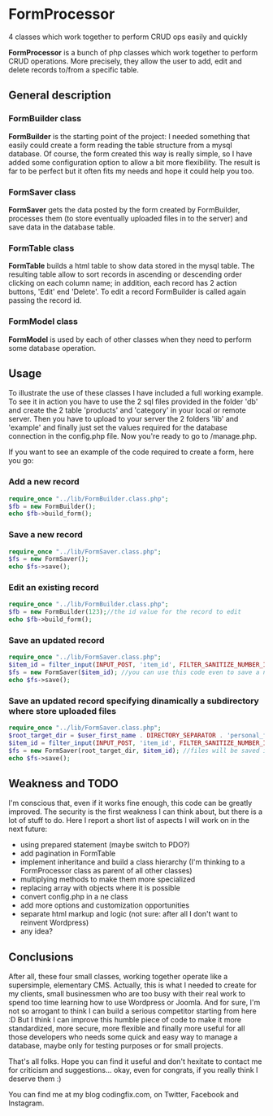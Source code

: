 # FormProcessor
4 classes which work together to perform CRUD ops easily and quickly

**FormProcessor** is a bunch of php classes which work together to perform CRUD
operations. More precisely, they allow the user to add, edit and delete records
to/from a specific table.

## General description

### FormBuilder class

**FormBuilder** is the starting point of the project: I needed something that easily
could create a form reading the table structure from a mysql database. Of course,
the form created this way is really simple, so I have added some configuration
option to allow a bit more flexibility. The result is far to be perfect but it
often fits my needs and hope it could help you too.

### FormSaver class

**FormSaver** gets the data posted by the form created by FormBuilder, processes
them (to store eventually uploaded files in to the server) and save data in the
database table.

### FormTable class

**FormTable** builds a html table to show data stored in the mysql table. The
resulting table allow to sort records in ascending or descending order clicking
on each column name; in addition, each record has 2 action buttons, 'Edit' end
'Delete'. To edit a record FormBuilder is called again passing the record id.

### FormModel class

**FormModel** is used by each of other classes when they need to perform some
database operation.

## Usage
To illustrate the use of these classes I have included a full working example.
To see it in action you have to use the 2 sql files provided in the folder 'db'
and create the 2 table 'products' and 'category' in your local or remote server.
Then you have to upload to your server the 2 folders 'lib' and 'example' and
finally just set the values required for the database connection in the
config.php file. Now you're ready to go to <yourserver>/manage.php.

If you want to see an example of the code required to create a form, here you go:
### Add a new record
```php
require_once "../lib/FormBuilder.class.php";
$fb = new FormBuilder();
echo $fb->build_form();
```

### Save a new record
```php
require_once "../lib/FormSaver.class.php";
$fs = new FormSaver();
echo $fs->save();
```

### Edit an existing record
```php
require_once "../lib/FormBuilder.class.php";
$fb = new FormBuilder(123);//the id value for the record to edit
echo $fb->build_form();
```

### Save an updated record
```php
require_once "../lib/FormSaver.class.php";
$item_id = filter_input(INPUT_POST, 'item_id', FILTER_SANITIZE_NUMBER_INT);
$fs = new FormSaver($item_id); //you can use this code even to save a new record: if $item_id is null there is no problem
echo $fs->save();
```

### Save an updated record specifying dinamically a subdirectory where store uploaded files
```php
require_once "../lib/FormSaver.class.php";
$root_target_dir = $user_first_name . DIRECTORY_SEPARATOR . 'personal_files';
$item_id = filter_input(INPUT_POST, 'item_id', FILTER_SANITIZE_NUMBER_INT);
$fs = new FormSaver(root_target_dir, $item_id); //files will be saved in their specific subdirectory in www.example.com/John/personal_files/
echo $fs->save();
```

## Weakness and TODO
I'm conscious that, even if it works fine enough, this code can be greatly improved.
The security is the first weakness I can think about, but there is a lot of stuff
to do. Here I report a short list of aspects I will work on in the next future:
* using prepared statement (maybe switch to PDO?)
* add pagination in FormTable
* implement inheritance and build a class hierarchy (I'm thinking to a
FormProcessor class as parent of all other classes)
* multiplying methods to make them more specialized
* replacing array with objects where it is possible
* convert config.php in a ne class
* add more options and customization opportunities
* separate html markup and logic (not sure: after all I don't want to reinvent Wordpress)
* any idea?

## Conclusions
After all, these four small classes, working together operate like a supersimple,
elementary CMS. Actually, this is what I needed to create for my clients, small
businessmen who are too busy with their real work to spend too time learning how
to use Wordpress or Joomla. And for sure, I'm not so arrogant to think I can build
a serious competitor starting from here :D But I think I can improve this humble
piece of code to make it more standardized, more secure, more flexible and finally
more useful for all those developers who needs some quick and easy way to manage
a database, maybe only for testing purposes or for small projects.

That's all folks. Hope you can find it useful and don't hexitate to contact me
for criticism and suggestions... okay, even for congrats, if you really think
I deserve them :)

You can find me at my blog codingfix.com, on Twitter, Facebook and Instagram.
